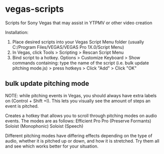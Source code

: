# vegas-scripts
Scripts for Sony Vegas that may assist in YTPMV or other video creation

Installation:
   1. Place desired scripts into your Vegas Script Menu folder (usually C:/Program Files/VEGAS/VEGAS Pro 1X.0/Script Menu)
   2. In Vegas, click Tools > Scripting > Rescan Script Menu
   3. Bind script to a hotkey. Options > Customize Keyboard > Show commands containing: type the name of the script (i.e. bulk update pitching mode.js) > press hotkeys > Click "Add" > Click "OK"
	   
	   
## bulk update pitching mode
   NOTE: while pitching events in Vegas, you should always have extra labels on (Control + Shift +I). This lets you visually see the amount of steps an event is pitched. 
   
   Creates a hotkey that allows you to scroll through pitching modes on audio events.
   The modes are as follows:
    Efficient
	Pro
	Pro (Preserve Formants)
	Soloist (Monophonic)
	Soloist (Speech)
	
   Different pitching modes have differing effects depending on the type of audio, whether it is pitched up or down, and how it is stretched. Try them all and see which works better for your situation.
